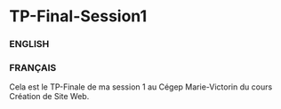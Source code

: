 # TP-Final-Session1
### ENGLISH

### FRANÇAIS
Cela est le TP-Finale de ma session 1 au Cégep Marie-Victorin du cours Création de Site Web.
